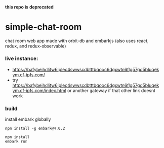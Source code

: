 #### this repo is deprecated
# simple-chat-room
chat room web app made with orbit-db and embarkjs (also uses react, redux, and redux-observable)

### live instance: 
- https://bafybeihdlitw6iplec4swwscdbtttbqooc6dgxwtn6flg57gd5bluqekym.cf-ipfs.com/
- try https://bafybeihdlitw6iplec4swwscdbtttbqooc6dgxwtn6flg57gd5bluqekym.cf-ipfs.com/index.html or another gateway if that other link doesnt work

### build
install embark globally
```
npm install -g embark@4.0.2
```
```
npm install
embark run
```
